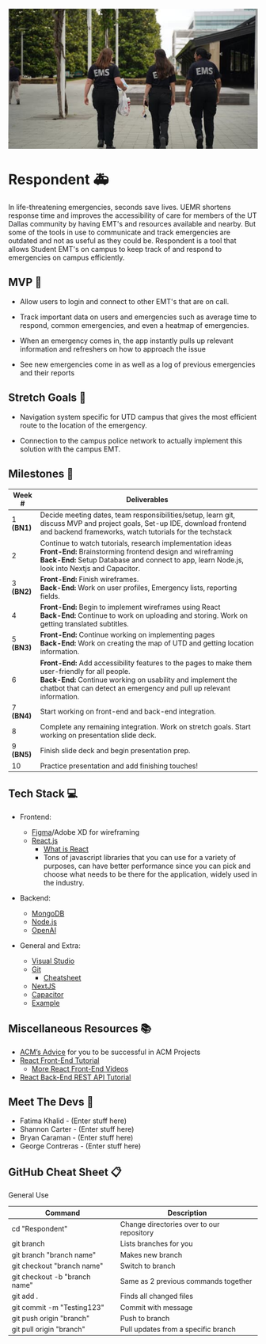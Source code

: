 <p align="center">
<img src="https://github.com/acm-projects/Respondent/blob/main/Photo-Drive-21.jpeg" width="625"/>
</p>

# Respondent :ambulance:
In life-threatening emergencies, seconds save lives. UEMR shortens response time and improves the accessibility of care for members of the UT Dallas community by having EMT's and resources available and nearby. But some of the tools in use to communicate and track emergencies are outdated and not as useful as they could be. Respondent is a tool that allows Student EMT's on campus to keep track of and respond to emergencies on campus efficiently.
 
## MVP :hospital:
-  Allow users to login and connect to other EMT's that are on call.
    
-   Track important data on users and emergencies such as average time to respond, common emergencies, and even a heatmap of emergencies.
    
-   When an emergency comes in, the app instantly pulls up relevant information and refreshers on how to approach the issue
    
-   See new emergencies come in as well as a log of previous emergencies and their reports
 
## Stretch Goals :syringe:
-   Navigation system specific for UTD campus that gives the most efficient route to the location of the emergency.
    
-   Connection to the campus police network to actually implement this solution with the campus EMT.
 
 
 ## Milestones 📆
| Week # | Deliverables |
|--------|--------------|
| 1 **(BN1)**       | Decide meeting dates, team responsibilities/setup, learn git, discuss MVP and project goals, Set-up IDE, download frontend and backend frameworks, watch tutorials for the techstack                                  |                                                             
| 2                 | Continue to watch tutorials, research implementation ideas <br />**Front-End:** Brainstorming frontend design and wireframing <br />**Back-End:** Setup Database and connect to app, learn Node.js, look into Nextjs and Capacitor.                                     |
| 3  **(BN2)**      | **Front-End:** Finish wireframes.<br />**Back-End:** Work on user profiles, Emergency lists, reporting fields.                                      |
| 4                 | **Front-End:** Begin to implement wireframes using React <br />**Back-End:** Continue to work on uploading and storing. Work on getting translated subtitles.                                            |
| 5  **(BN3)**      |**Front-End:** Continue working on implementing pages<br />**Back-End:** Work on creating the map of UTD and getting location information.     |
| 6                 | **Front-End:** Add accessibility features to the pages to make them user-friendly for all people. <br />**Back-End:**  Continue working on usability and implement the chatbot that can detect an emergency and pull up relevant information.                          |
| 7  **(BN4)**      | Start working on front-end and back-end integration.                                                                                     |             
| 8                 | Complete any remaining integration. Work on stretch goals. Start working on presentation slide deck.                                                               |
| 9  **(BN5)**      | Finish slide deck and begin presentation prep.                                                                          |
| 10                | Practice presentation and add finishing touches!                                                   |
 
## Tech Stack 💻
* Frontend:
  * [Figma](https://www.figma.com/)/Adobe XD for wireframing
  * [React.js](https://reactjs.org/)
    * [What is React](https://www.youtube.com/watch?v=Tn6-PIqc4UM)
    * Tons of javascript libraries that you can use for a variety of purposes, can have better performance since you can pick and choose what needs to be there for the application, widely used in the industry.
 
* Backend:
  * [MongoDB](https://www.mongodb.com/cloud/atlas/lp/try6?utm_source=google&utm_campaign=gs_americas_united_states_search_core_brand_atlas_desktop&utm_term=mongodb&utm_medium=cpc_paid_search&utm_ad=e&utm_ad_campaign_id=12212624338&adgroup=115749704103&gclid=CjwKCAjw3K2XBhAzEiwAmmgrAg4uHgf3ulDv18XD1PKR5n8O8sIyh6xomD9gyrEACvHhPCYyl1ds1BoCYagQAvD_BwE)
  * [Node.js](https://nodejs.org/en/)
  * [OpenAI](https://openai.com/api/)
  
 * General and Extra:
  
	  * [Visual Studio](https://visualstudio.microsoft.com/)
	  * [Git](https://git-scm.com/downloads)
	    * [Cheatsheet](https://education.github.com/git-cheat-sheet-education.pdf)
    * [NextJS](https://nextjs.org/)
    * [Capacitor](https://capacitorjs.com/docs)
    * [Example](https://github.com/mlynch/nextjs-tailwind-ionic-capacitor-starter)
  
 
 
## Miscellaneous Resources 	📚
* [ACM’s Advice](https://docs.google.com/document/d/18Zi3DrKG5e6g5Bojr8iqxIu6VIGl86YBSFlsnJnlM88/edit) for you to be successful in ACM Projects
* [React Front-End Tutorial](https://reactjs.org/tutorial/tutorial.html)
  * [More React Front-End Videos](https://www.youtube.com/watch?v=G-Cr00UYokU)
* [React Back-End REST API Tutorial](https://www.youtube.com/watch?v=fgTGADljAeg)
 
## Meet The Devs :baby_chick:
* Fatima Khalid - (Enter stuff here)
* Shannon Carter -  (Enter stuff here)
* Bryan Caraman - (Enter stuff here)
* George Contreras - (Enter stuff here)


## GitHub Cheat Sheet  :clipboard:
 
General Use
 
| Command | Description |
| ------ | ------ |
| cd "Respondent" | Change directories over to our repository |
| git branch | Lists branches for you |
| git branch "branch name" | Makes new branch |
| git checkout "branch name" | Switch to branch |
| git checkout -b "branch name" | Same as 2 previous commands together |
| git add . | Finds all changed files |
| git commit -m "Testing123" | Commit with message |
| git push origin "branch" | Push to branch |
| git pull origin "branch" | Pull updates from a specific branch |



